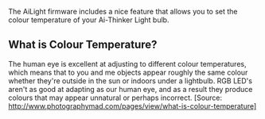 The AiLight firmware includes a nice feature that allows you to set the colour temperature of your Ai-Thinker Light bulb.

## What is Colour Temperature?
The human eye is excellent at adjusting to different colour temperatures, which means that to you and me objects appear roughly the same colour whether they're outside in the sun or indoors under a lightbulb.
RGB LED's aren't as good at adapting as our human eye, and as a result they produce colours that may appear unnatural or perhaps incorrect.
[Source: http://www.photographymad.com/pages/view/what-is-colour-temperature]


